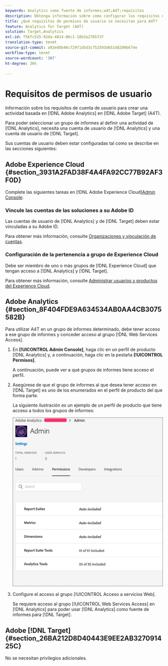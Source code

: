 ```yaml
---
keywords: Analytics como fuente de informes;a4t;A4T;requisitos
description: Obtenga información sobre cómo configurar los requisitos de cuenta de usuario necesarios para crear una actividad basada en Adobe Analytics en Adobe [!DNL Target] using Analytics for [!DNL Target] (A4T).
title: ¿Qué requisitos de permisos de usuario se necesitan para A4T?
feature: Analytics for Target (A4T)
solution: Target,Analytics
exl-id: f56fc525-92da-4814-86c1-18b3a2765f37
translation-type: tm+mt
source-git-commit: a92e88b46c72971d5d3c752593d651d8290b674e
workflow-type: tm+mt
source-wordcount: '307'
ht-degree: 36%

---
```


# Requisitos de permisos de usuario

Información sobre los requisitos de cuenta de usuario para crear una actividad basada en [!DNL Adobe Analytics] en [!DNL Adobe Target] (A4T).

Para poder seleccionar un grupo de informes al definir una actividad de [!DNL Analytics], necesita una cuenta de usuario de [!DNL Analytics] y una cuenta de usuario de [!DNL Target].

Sus cuentas de usuario deben estar configuradas tal como se describe en las secciones siguientes:

## Adobe Experience Cloud {#section_3931A2FAD38F4A4FA92CC77B92AF3F0D}

Complete las siguientes tareas en [!DNL Adobe Experience Cloud][Admin Console](https://adminconsole.adobe.com):

### Vincule las cuentas de las soluciones a su Adobe ID

Las cuentas de usuario de [!DNL Analytics] y de [!DNL Target] deben estar vinculadas a su Adobe ID.

Para obtener más información, consulte [Organizaciones y vinculación de cuentas](https://docs.adobe.com/help/en/core-services/interface/manage-users-and-products/organizations.html).

### Configuración de la pertenencia a grupo de Experience Cloud

Debe ser miembro de uno o más grupos de [!DNL Experience Cloud] que tengan acceso a [!DNL Analytics] y [!DNL Target].

Para obtener más información, consulte [Administrar usuarios y productos del Experience Cloud](https://experienceleague.adobe.com/docs/core-services/interface/manage-users-and-products/admin-getting-started.html).

## Adobe Analytics    {#section_8F404FDE9A634534AB0AA4CB3075582B}

Para utilizar A4T en un grupo de informes determinado, debe tener acceso a ese grupo de informes y conceder acceso al grupo [!DNL Web Services Access].

1. En **[!UICONTROL Admin Console]**, haga clic en un perfil de producto [!DNL Analytics] y, a continuación, haga clic en la pestaña **[!UICONTROL Permisos]**.

   A continuación, puede ver a qué grupos de informes tiene acceso el perfil.

1. Asegúrese de que el grupo de informes al que desea tener acceso en [!DNL Target] es uno de los enumerados en el perfil de producto del que forma parte.

   La siguiente ilustración es un ejemplo de un perfil de producto que tiene acceso a todos los grupos de informes:

   ![Pestaña Permiso del Admin Console](/help/c-integrating-target-with-mac/a4t/assets/permissions-tab.png)

1. Configure el acceso al grupo [!UICONTROL Acceso a servicios Web].

   Se requiere acceso al grupo [!UICONTROL Web Services Access] en [!DNL Analytics] para poder usar [!DNL Analytics] como fuente de informes para [!DNL Target].


## Adobe [!DNL Target] {#section_26BA212D8D40443E9EE2AB327091425C}

No se necesitan privilegios adicionales.
